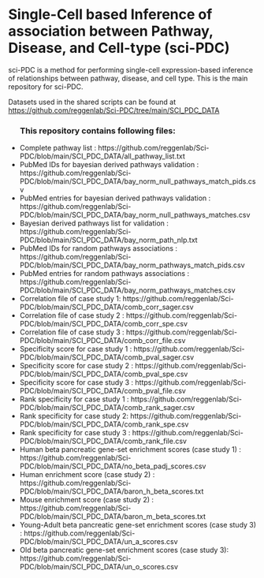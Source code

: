 <h1> Single-Cell based Inference of association between Pathway, Disease, and Cell-type (sci-PDC) </h1>

sci-PDC is a method for performing single-cell expression-based inference of relationships between pathway, disease, and cell type. This is the main repository for sci-PDC.

Datasets used in the shared scripts can be found at  <a> <href> https://github.com/reggenlab/Sci-PDC/tree/main/SCI_PDC_DATA </a> 

<ul>
  <h3> This repository contains following files: </h3>
  <li> Complete pathway list : https://github.com/reggenlab/Sci-PDC/blob/main/SCI_PDC_DATA/all_pathway_list.txt </li>

  <li> PubMed IDs for bayesian derived pathways validation : https://github.com/reggenlab/Sci-PDC/blob/main/SCI_PDC_DATA/bay_norm_null_pathways_match_pids.csv </li>
  <li> PubMed entries for bayesian derived pathways validation : https://github.com/reggenlab/Sci-PDC/blob/main/SCI_PDC_DATA/bay_norm_null_pathways_matches.csv </li>
  <li> Bayesian derived pathways list for validation : https://github.com/reggenlab/Sci-PDC/blob/main/SCI_PDC_DATA/bay_norm_path_nlp.txt </li>
  <li> PubMed IDs for random pathways associations : https://github.com/reggenlab/Sci-PDC/blob/main/SCI_PDC_DATA/bay_norm_pathways_match_pids.csv </li>
  <li> PubMed entries for random pathways associations : https://github.com/reggenlab/Sci-PDC/blob/main/SCI_PDC_DATA/bay_norm_pathways_matches.csv </li>
    
  <li> Correlation file of case study 1: https://github.com/reggenlab/Sci-PDC/blob/main/SCI_PDC_DATA/comb_corr_sager.csv </li>
  <li> Correlation file of case study 2 : https://github.com/reggenlab/Sci-PDC/blob/main/SCI_PDC_DATA/comb_corr_spe.csv </li>
    <li> Correlation file of case study 3 : https://github.com/reggenlab/Sci-PDC/blob/main/SCI_PDC_DATA/comb_corr_file.csv </li>
  
  <li> Specificity score for case study 1 : https://github.com/reggenlab/Sci-PDC/blob/main/SCI_PDC_DATA/comb_pval_sager.csv </li>
    <li> Specificity score for case study 2 : https://github.com/reggenlab/Sci-PDC/blob/main/SCI_PDC_DATA/comb_pval_spe.csv </li>
    <li> Specificity score for case study 3 : https://github.com/reggenlab/Sci-PDC/blob/main/SCI_PDC_DATA/comb_pval_file.csv </li>
 
  <li> Rank specificity for case study 1 : https://github.com/reggenlab/Sci-PDC/blob/main/SCI_PDC_DATA/comb_rank_sager.csv </li>
  <li> Rank specificity for case study 2: https://github.com/reggenlab/Sci-PDC/blob/main/SCI_PDC_DATA/comb_rank_spe.csv </li>
   <li> Rank specificity for case study 3 : https://github.com/reggenlab/Sci-PDC/blob/main/SCI_PDC_DATA/comb_rank_file.csv </li>


  <li> Human beta pancreatic gene-set enrichment scores (case study 1) :  https://github.com/reggenlab/Sci-PDC/blob/main/SCI_PDC_DATA/no_beta_padj_scores.csv </li>
  
  <li> Human enrichment score (case study 2) : https://github.com/reggenlab/Sci-PDC/blob/main/SCI_PDC_DATA/baron_h_beta_scores.txt </li>
  <li> Mouse enrichment score (case study 2) : https://github.com/reggenlab/Sci-PDC/blob/main/SCI_PDC_DATA/baron_m_beta_scores.txt </li>
    <li> Young-Adult beta pancreatic gene-set enrichment scores (case study 3) : https://github.com/reggenlab/Sci-PDC/blob/main/SCI_PDC_DATA/un_a_scores.csv </li>
  <li> Old beta pancreatic gene-set enrichment scores (case study 3): https://github.com/reggenlab/Sci-PDC/blob/main/SCI_PDC_DATA/un_o_scores.csv </li>
  
  
  
  
  
  </ul>
